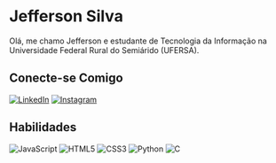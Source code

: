 # Jefferson Silva
Olá, me chamo Jefferson e estudante de Tecnologia da Informação na Universidade Federal Rural do Semiárido (UFERSA).


## Conecte-se Comigo
[![LinkedIn](https://img.shields.io/badge/LinkedIn-000?style=for-the-badge&logo=linkedin&logoColor=0E76A8)](https://www.linkedin.com/in/jefesilvaa/)
[![Instagram](https://img.shields.io/badge/Instagram-000?style=for-the-badge&logo=instagram)](https://www.instagram.com/jefews/)

## Habilidades
![JavaScript](https://img.shields.io/badge/JavaScript-000?style=for-the-badge&logo=javascript)
	![HTML5](https://img.shields.io/badge/HTML5-000?style=for-the-badge&logo=html5)
![CSS3](https://img.shields.io/badge/CSS3-000?style=for-the-badge&logo=css3&logoColor=264CE4)
![Python](https://img.shields.io/badge/Python-000?style=for-the-badge&logo=python)
![C](https://img.shields.io/badge/C-000?style=for-the-badge&logo=c)
